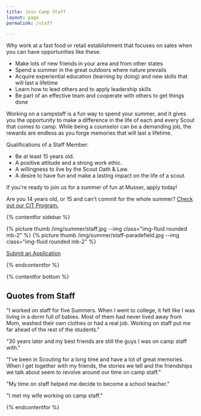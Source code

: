 ```yaml
---
title: Join Camp Staff
layout: page
permalink: /staff

---
```


Why work at a fast food or retail establishment that focuses on sales when you can have opportunities like these:

- Make lots of new friends in your area and from other states
- Spend a summer in the great outdoors where nature prevails
- Acquire experiential education (learning by doing) and new skills that will last a lifetime
- Learn how to lead others and to apply leadership skills
- Be part of an effective team and cooperate with others to get things done

Working on a campstaff is a fun way to spend your summer, and it gives you the opportunity to make a difference in the life of each and every Scout that comes to camp. While being a counselor can be a demanding job, the rewards are endless as you forge memories that will last a lifetime.

Qualifications of a Staff Member:

- Be at least 15 years old.
- A positive attitude and a strong work ethic.
- A willingness to live by the Scout Oath &amp; Law.
- A desire to have fun and make a lasting impact on the life of a scout.

If you're ready to join us for a summer of fun at Musser, apply today!

Are you 14 years old, or 15 and can't commit for the whole summer? [Check out our CIT Program.](/cit)

{% contentfor sidebar %}

{% picture thumb /img/summer/staff.jpg --img class="img-fluid rounded mb-2" %}
{% picture thumb /img/summer/staff-paradefield.jpg --img class="img-fluid rounded mb-2" %}

<a class="btn btn-primary btn-block mb-2" href="https://colbsa.workbrightats.com/jobs/">Submit an Application</a>

{% endcontentfor %}

{% contentfor bottom %}

<div class="col alert alert-primary text-center">
  <h2 class="mb-0">Quotes from Staff</h2>
</div>
<div class="row">
  <div class="col-sm-6">
    <p>"I worked on staff for five Summers. When I went to college, it felt like I was living in a dorm full of babies. Most of them had never lived away from Mom, washed their own clothes or had a real job. Working on staff put me far ahead of the rest of the students."</p>
    <p>"30 years later and my best friends are still the guys I was on camp staff with."</p>
  </div>
  <div class="col-sm-6">
    <p>"I’ve been in Scouting for a long time and have a lot of great memories. When I get together with my friends, the stories we tell and the friendships we talk about seem to revolve around our time on camp staff."</p>
    <p>"My time on staff helped me decide to become a school teacher."</p>
    <p>"I met my wife working on camp staff."</p>
  </div>
</div>

{% endcontentfor %}
